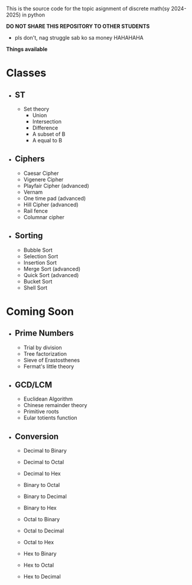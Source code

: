 This is the source code for the topic asignment of discrete math(sy 2024-2025) in python

**DO NOT SHARE THIS REPOSITORY TO OTHER STUDENTS**
- pls don't, nag struggle sab ko sa money HAHAHAHA

**Things available**
# Classes
- ## ST
  - Set theory
    - Union
    - Intersection
    - Difference
    - A subset of B
    - A equal to B

- ## Ciphers
  - Caesar Cipher
  - Vigenere Cipher 
  - Playfair Cipher (advanced)
  - Vernam
  - One time pad (advanced)
  - Hill Cipher (advanced)
  - Rail fence
  - Columnar cipher

- ## Sorting
  - Bubble Sort
  - Selection Sort
  - Insertion Sort
  - Merge Sort (advanced)
  - Quick Sort (advanced)
  - Bucket Sort
  - Shell Sort

# Coming Soon
- ## Prime Numbers
  - Trial by division
  - Tree factorization
  - Sieve of Erastosthenes
  - Fermat's little theory

- ## GCD/LCM
  - Euclidean Algorithm 
  - Chinese remainder theory
  - Primitive roots 
  - Eular totients function

- ## Conversion
  - Decimal to Binary
  - Decimal to Octal
  - Decimal to Hex
  
  - Binary to Octal
  - Binary to Decimal
  - Binary to Hex

  - Octal to Binary
  - Octal to Decimal
  - Octal to Hex

  - Hex to Binary
  - Hex to Octal
  - Hex to Decimal
<!-- - ## Sorting -->

<!-- - ## Ciphers  -->